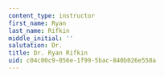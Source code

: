 ```yaml
---
content_type: instructor
first_name: Ryan
last_name: Rifkin
middle_initial: ''
salutation: Dr.
title: Dr. Ryan Rifkin
uid: c04c00c9-056e-1f99-5bac-840b026e558a
---
```

